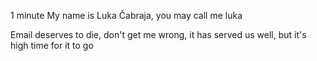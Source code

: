 1 minute
My name is Luka Čabraja, you may call me luka

Email deserves to die,
don't get me wrong, it has served us well, but it's high time for it to go
